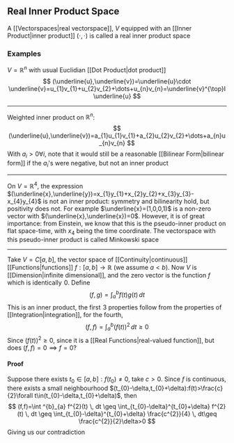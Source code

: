 ## Real Inner Product Space
A [[Vectorspaces|real vectorspace]], $V$ equipped with an [[Inner Product|inner product]] $(\cdot,\cdot)$ is called a real inner product space
### Examples
$V=\mathbb{R}^{n}$ with usual Euclidian [[Dot Product|dot product]]
$$
(\underline{u},\underline{v})=\underline{u}\cdot \underline{v}=u_{1}v_{1}+u_{2}v_{2}+\dots+u_{n}v_{n}=\underline{v}^{\top}I\underline{u}
$$
___
Weighted inner product on $\mathbb{R}^{n}$:
$$
(\underline{u},\underline{v})=a_{1}u_{1}v_{1}+a_{2}u_{2}v_{2}+\dots+a_{n}u_{n}v_{n}
$$
With $a_{i}>0\forall i$, note that it would still be a reasonable [[Bilinear Form|bilinear form]] if the $a_{i}$'s were negative, but not an inner product
___
On $V=\mathbb{R}^{4}$, the expression $(\underline{x},\underline{y})=x_{1}y_{1}+x_{2}y_{2}+x_{3}y_{3}-x_{4}y_{4}$ is not an inner product: symmetry and bilinearity hold, but positivity does not. For example $\underline{x}=(1,0,0,1)$ is a non-zero vector with $(\underline{x},\underline{x})=0$. However, it is of great importance: from Einstein, we know that this is the pseudo-inner product on flat space-time, with $x_{4}$ being the time coordinate. The vectorspace with this pseudo-inner product is called Minkowski space
___
Take $V=C[a,b]$, the vector space of [[Continuity|continuous]] [[Functions|functions]] $f:[a,b]\to \mathbb{R}$ (we assume $a<b$). Now $V$ is [[Dimension|infinite dimensional]], and the zero vector is the function $f$ which is identically $\hspace{0pt}0$. Define
$$
(f,g)=\int ^{b}_{a}f(t)g(t)  \, dt
$$
This is an inner product, the first $\hspace{0pt}3$ properties follow from the properties of [[Integration|integration]], for the fourth,
$$
(f,f)=\int ^{b}_{a} (f(t))^{2} \, dt \geq 0
$$
Since $(f(t))^{2}\geq 0$, since it is a [[Real Functions|real-valued function]], but does $(f,f)=0\implies f=0$?
#### Proof
Suppose there exists $t_{0}\in[a,b]:f(t_{0})\neq 0$, take $c>0$. Since $f$ is continuous, there exists a small neighbourhood $(t_{0}-\delta,t_{0}+\delta):f(t)>\frac{c}{2}\forall t\in(t_{0}-\delta,t_{0}+\delta)$, then
$$
(f,f)=\int ^{b}_{a} f^{2}(t) \, dt \geq \int_{t_{0}-\delta}^{t_{0}+\delta} f^{2}(t) \, dt \geq \int_{t_{0}-\delta}^{t_{0}+\delta} \frac{c^{2}}{4} \, dt\geq \frac{c^{2}}{2}\delta>0 
$$
Giving us our contradiction
